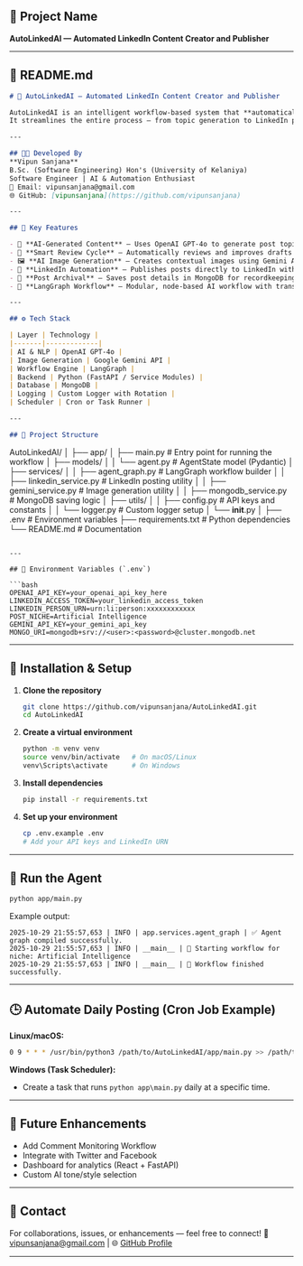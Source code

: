 ## 🧠 Project Name

**AutoLinkedAI — Automated LinkedIn Content Creator and Publisher**

---

## 📘 README.md

```markdown
# 🚀 AutoLinkedAI — Automated LinkedIn Content Creator and Publisher

AutoLinkedAI is an intelligent workflow-based system that **automatically generates, reviews, enhances, and posts LinkedIn content** using AI agents built with **LangGraph**, **OpenAI GPT-4o**, and **Gemini API**.  
It streamlines the entire process — from topic generation to LinkedIn publishing and MongoDB storage.

---

## 👨‍💻 Developed By
**Vipun Sanjana**  
B.Sc. (Software Engineering) Hon's (University of Kelaniya)  
Software Engineer | AI & Automation Enthusiast  
📧 Email: vipunsanjana@gmail.com  
🌐 GitHub: [vipunsanjana](https://github.com/vipunsanjana)

---

## 🧩 Key Features

- 🤖 **AI-Generated Content** — Uses OpenAI GPT-4o to generate post topics and engaging LinkedIn content.  
- 🧠 **Smart Review Cycle** — Automatically reviews and improves drafts until approved.  
- 🖼️ **AI Image Generation** — Creates contextual images using Gemini API.  
- 🔗 **LinkedIn Automation** — Publishes posts directly to LinkedIn with asset URN support.  
- 💾 **Post Archival** — Saves post details in MongoDB for recordkeeping.  
- 🧱 **LangGraph Workflow** — Modular, node-based AI workflow with transparent execution and retries.

---

## ⚙️ Tech Stack

| Layer | Technology |
|-------|-------------|
| AI & NLP | OpenAI GPT-4o |
| Image Generation | Google Gemini API |
| Workflow Engine | LangGraph |
| Backend | Python (FastAPI / Service Modules) |
| Database | MongoDB |
| Logging | Custom Logger with Rotation |
| Scheduler | Cron or Task Runner |

---

## 📁 Project Structure

```

AutoLinkedAI/
│
├── app/
│   ├── main.py                   # Entry point for running the workflow
│   ├── models/
│   │   └── agent.py              # AgentState model (Pydantic)
│   ├── services/
│   │   ├── agent_graph.py        # LangGraph workflow builder
│   │   ├── linkedin_service.py   # LinkedIn posting utility
│   │   ├── gemini_service.py     # Image generation utility
│   │   ├── mongodb_service.py    # MongoDB saving logic
│   ├── utils/
│   │   ├── config.py             # API keys and constants
│   │   └── logger.py             # Custom logger setup
│   └── **init**.py
│
├── .env                          # Environment variables
├── requirements.txt              # Python dependencies
└── README.md                     # Documentation

````

---

## 🔑 Environment Variables (`.env`)

```bash
OPENAI_API_KEY=your_openai_api_key_here
LINKEDIN_ACCESS_TOKEN=your_linkedin_access_token
LINKEDIN_PERSON_URN=urn:li:person:xxxxxxxxxxxx
POST_NICHE=Artificial Intelligence
GEMINI_API_KEY=your_gemini_api_key
MONGO_URI=mongodb+srv://<user>:<password>@cluster.mongodb.net
````

---

## 🧰 Installation & Setup

1. **Clone the repository**

   ```bash
   git clone https://github.com/vipunsanjana/AutoLinkedAI.git
   cd AutoLinkedAI
   ```

2. **Create a virtual environment**

   ```bash
   python -m venv venv
   source venv/bin/activate   # On macOS/Linux
   venv\Scripts\activate      # On Windows
   ```

3. **Install dependencies**

   ```bash
   pip install -r requirements.txt
   ```

4. **Set up your environment**

   ```bash
   cp .env.example .env
   # Add your API keys and LinkedIn URN
   ```

---

## 🚀 Run the Agent

```bash
python app/main.py
```

Example output:

```
2025-10-29 21:55:57,653 | INFO | app.services.agent_graph | ✅ Agent graph compiled successfully.
2025-10-29 21:55:57,653 | INFO | __main__ | 🚀 Starting workflow for niche: Artificial Intelligence
2025-10-29 21:55:57,653 | INFO | __main__ | 🎯 Workflow finished successfully.
```

---

## 🕒 Automate Daily Posting (Cron Job Example)

**Linux/macOS:**

```bash
0 9 * * * /usr/bin/python3 /path/to/AutoLinkedAI/app/main.py >> /path/to/AutoLinkedAI/logs/cron.log 2>&1
```

**Windows (Task Scheduler):**

* Create a task that runs `python app\main.py` daily at a specific time.

---

## 🧩 Future Enhancements

* Add Comment Monitoring Workflow
* Integrate with Twitter and Facebook
* Dashboard for analytics (React + FastAPI)
* Custom AI tone/style selection

---

## 💬 Contact

For collaborations, issues, or enhancements — feel free to connect!
📧 [vipunsanjana@gmail.com](mailto:vipunsanjana@gmail.com) | 🌐 [GitHub Profile](https://github.com/vipunsanjana)

---
